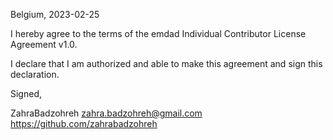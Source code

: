 Belgium, 2023-02-25

I hereby agree to the terms of the emdad Individual Contributor License
Agreement v1.0.

I declare that I am authorized and able to make this agreement and sign this
declaration.

Signed,

ZahraBadzohreh zahra.badzohreh@gmail.com https://github.com/zahrabadzohreh
